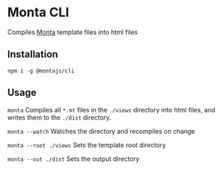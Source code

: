 # Monta CLI
Compiles [Monta](https://www.montajs.com) template files into html files

## Installation
```npm i -g @montajs/cli```

## Usage
```monta```
Compiles all `*.mt` files in the `./views` directory into html files, and writes them to the `./dist` directory.

```monta --watch```
Watches the directory and recompiles on change

```monta --root ./views```
Sets the template root directory

```monta --out ./dist```
Sets the output directory

